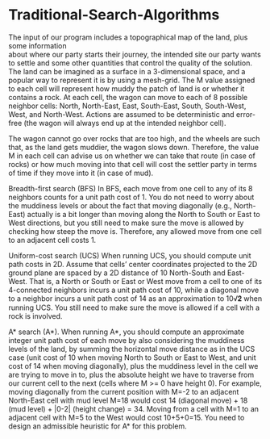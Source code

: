 # Traditional-Search-Algorithms

The input of our program includes a topographical map of the land, plus some information          
about where our party starts their journey, the intended site our party wants to settle and
some other quantities that control the quality of the solution. The land can be imagined as a
surface in a 3-dimensional space, and a popular way to represent it is by using a mesh-grid. The
M value assigned to each cell will represent how muddy the patch of land is or whether it
contains a rock. At each cell, the wagon can move to each of 8 possible neighbor cells: North,
North-East, East, South-East, South, South-West, West, and North-West. Actions are assumed
to be deterministic and error-free (the wagon will always end up at the intended neighbor cell).

The wagon cannot go over rocks that are too high, and the wheels are such that, as the land
gets muddier, the wagon slows down. Therefore, the value M in each cell can advise us on
whether we can take that route (in case of rocks) or how much moving into that cell will cost
the settler party in terms of time if they move into it (in case of mud).

Breadth-first search (BFS)
In BFS, each move from one cell to any of its 8 neighbors counts for a unit path cost of 1. You do
not need to worry about the muddiness levels or about the fact that moving diagonally (e.g.,
North-East) actually is a bit longer than moving along the North to South or East to West
directions, but you still need to make sure the move is allowed by checking how steep the move
is. Therefore, any allowed move from one cell to an adjacent cell costs 1.

Uniform-cost search (UCS)
When running UCS, you should compute unit path costs in 2D. Assume that cells’ center
coordinates projected to the 2D ground plane are spaced by a 2D distance of 10 North-South and
East-West. That is, a North or South or East or West move from a cell to one of its 4-connected
neighbors incurs a unit path cost of 10, while a diagonal move to a neighbor incurs a unit path
cost of 14 as an approximation to 10√𝟐 when running UCS. You still need to make sure the
move is allowed if a cell with a rock is involved.

A* search (A*).
When running A*, you should compute an approximate integer unit path cost of each move by
also considering the muddiness levels of the land, by summing the horizontal move distance as
in the UCS case (unit cost of 10 when moving North to South or East to West, and unit cost of 14
when moving diagonally), plus the muddiness level in the cell we are trying to move in to, plus
the absolute height we have to traverse from our current cell to the next (cells where M >= 0
have height 0). For example, moving diagonally from the current position with M=-2 to an
adjacent North-East cell with mud level M=18 would cost 14 (diagonal move) + 18 (mud level) +
|0-2| (height change) = 34. Moving from a cell with M=1 to an adjacent cell with M=5 to the West
would cost 10+5+0=15. You need to design an admissible heuristic for A* for this problem.


